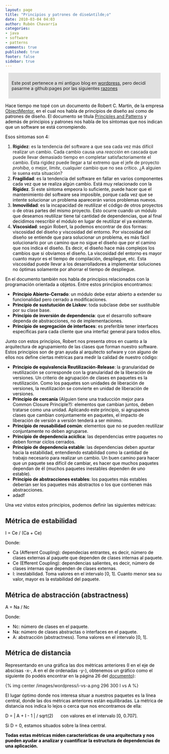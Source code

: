 ```yaml
---
layout: page
title: "Principios y patrones de dise&ntilde;o"
date: 2010-03-04 04:03
author: Rubén Chavarría
categories: 
- java
- software
- patterns
comments: true
published: true
footer: false
sidebar: true
---
```


<div style="margin:2%; padding:2%; background-color:#E0E0E0; ">
  <p>Este post pertenece a mi antiguo blog en <a href="http://rchavarria.wordpress.com">wordpress</a>, pero decidí pasarme a github:pages por las siguientes <a href="/blog/2012/12/03/por-que-cambie-mi-blog-en-wordpress-com">razones</a></p>
</div>

<span style="color:#000000;">Hace tiempo me topé con un documento de Robert C. Martin, de la empresa <a href="http://www.objectmentor.com">ObjectMentor</a>, en el cual nos habla de principios de diseño así como de patrones de diseño. El documento se titula <a href="http://www.objectmentor.com/resources/articles/Principles_and_Patterns.pdf">Principles and Patterns</a> y además de principios y patrones nos habla de los síntomas que nos indican que un software se está corrompiendo.</span>

<!-- more -->

<span style="color:#000000;">Esos síntomas son 4:</span>
<ol>
	<li><strong>Rigidez</strong>: es la tendencia del software a que sea cada vez más difícil realizar un cambio. Cada cambio causa una <em>reacción</em> en cascada que puede llevar demasiado tiempo en completar satisfactoriamente el cambio. Esta rigidez puede llegar a tal extremo que el jefe de proyecto <em>prohíba</em>,<em> </em>o mejor, <em>limite</em>, cualquier cambio que no sea crítico. ¿A alguien le suena esta situación?</li>
	<li><span style="color:#000000;"><strong>Fragilidad</strong>: es la tendencia del software en fallar en varios componentes cada vez que se realiza algún cambio. Está muy relacionado con la <strong>Rigidez</strong>. Si este síntoma empeora lo suficiente, puede hacer que el mantenimiento del software sea imposible, porque cada vez que se intente solucionar un problema aparecerán varios problemas nuevos.</span></li>
	<li><span style="color:#000000;"><strong>Inmovilidad</strong>: es la incapacidad de reutilizar el código de otros proyectos o de otras partes del mismo proyecto. Esto ocurre cuando un módulo que deseamos reutilizar tiene tal cantidad de dependencias, que al final decidimos reescribir el módulo en lugar de reutilizar el ya existente.</span></li>
	<li><span style="color:#000000;"><strong>Viscosidad</strong>: según Robert, la podemos encontrar de dos formas: viscosidad del diseño y viscosidad del entorno. Por viscosidad del diseño se entiende que para solucionar un problema, es más fácil solucionarlo por un camino que no sigue el diseño que por el camino que nos indica el diseño. Es decir, el diseño hace más complejos los cambios que si obviamos el diseño. La viscosidad del entorno es mayor cuanto mayor es el tiempo de compilación, despliegue, etc. Esta viscosidad puede llevar a los desarrolladores a implementar soluciones no óptimas solamente por ahorrar el tiempo de despliegue.</span></li>
</ol>
<span style="color:#000000;">En el documento también nos habla de principios relacionados con la programación orientada a objetos. Entre estos principios encontramos:</span>
<ul>
	<li><span style="color:#000000;"><strong>Principio Abierto-Cerrado</strong>: un módulo debe estar abierto a extender su funcionalidad pero cerrado a modificaciones.</span></li>
	<li><span style="color:#000000;"><strong>Principio de sustutución de Liskov</strong>: toda subclase debe ser sustituible por su clase base.</span></li>
	<li><span style="color:#000000;"><strong>Principio de inversión de dependencia</strong>: que el desarrollo software dependa de abstracciones, no de implementaciones.</span></li>
	<li><span style="color:#000000;"><strong>Principio de segregación de interfaces</strong>: es preferible tener interfaces específicas para cada cliente que una interfaz general para todos ellos.</span></li>
</ul>
<span style="color:#000000;">Junto con estos principios, Robert nos presenta otros en cuanto a la arquitectura de agrupamiento de las clases que forman nuestro software. Estos principios son de gran ayuda al arquitecto sofware y con alguno de ellos nos define ciertas métricas para medir la calidad de nuestro código:</span>
<ul>
	<li><span style="color:#000000;"><strong>Principio de equivalencia Reutilización-Release</strong>: la granularidad de reutilización se corresponde con la granularidad de la liberación de versiones. Un criterio de agrupación de clases en paquetes es la reutilización. Como los paquetes son unidades de liberación de versiones, la reutilización se convierte en unidad de liberación de versiones.
</span></li>
	<li><span style="color:#000000;"><strong>Principio de cercanía</strong> (Alguien tiene una traducción mejor para Common Closure Principle?): elementos que cambian juntos, deben tratarse como una unidad. Aplicando este principio, si agrupamos clases que cambian conjuntamente en paquetes, el impacto de liberación de versión a versión tenderá a ser mínimo.</span></li>
	<li><span style="color:#000000;"><strong>Principio de reusabilidad común</strong>: elementos que no se pueden reutilizar conjuntamente no deben agruparse.
</span></li>
	<li><span style="color:#000000;"><strong>Principio de dependencia acíclica</strong>: las dependencias entre paquetes no deben formar ciclos cerrados.</span></li>
	<li><span style="color:#000000;"><strong>Principio de dependencia estable</strong>: las dependencias deben apuntar hacia la estabilidad, entendiendo estabilidad como la cantidad de trabajo necesario para realizar un cambio. Un buen camino para hacer que un paquete sea difícil de cambiar, es hacer que muchos paquetes dependan de él (muchos paquetes inestables dependen de uno estable).</span></li>
	<li><span style="color:#000000;"><strong>Principio de abstracciones estables</strong>: los paquetes más estables deberían ser los paquetes más abstractos o los que contienen más abstracciones.</span></li>
	<li><span style="color:#000000;">adadf</span></li>
</ul>
<span style="color:#000000;">Una vez vistos estos principios, podemos definir las siguientes métricas:
</span>

<h2>Métrica de estabilidad</h2>

<span style="color:#000000;">I = Ce / (Ca + Ce)</span>

<span style="color:#000000;">Donde:</span>
<ul>
	<li><span style="color:#000000;">Ca (Afferent Coupling): dependecias entrantes, es decir, número de clases externas al paquete que dependen de clases internas al paquete.</span></li>
	<li><span style="color:#000000;">Ce (Efferent Coupling): dependencias salientes, es decir, número de clases internas que dependen de clases externas.</span></li>
	<li><span style="color:#000000;">I: inestabilidad. Toma valores en el intervalo [0, 1]. Cuanto menor sea su valor, mayor es la estabilidad del paquete.
</span></li>
</ul>

<h2>Métrica de abstracción (abstractness)</h2>

<span style="color:#000000;">A = Na / Nc</span>

<span style="color:#000000;">Donde:</span>
<ul>
	<li><span style="color:#000000;">Nc: número de clases en el paquete.</span></li>
	<li><span style="color:#000000;">Na: número de clases abstractas o interfaces en el paquete.</span></li>
	<li><span style="color:#000000;">A: abstracción (abstractness). Toma valores en el intervalo [0, 1].</span></li>
</ul>

<h2>Métrica de distancia</h2>

<span style="color:#000000;">Representando en una gráfica las dos métricas anteriores (I en el eje de abscisas -x-, A en el de ordenadas -y-), obtenemos un gráfico como el siguiente (lo podéis encontrar en la página 26 del <a href="http://www.objectmentor.com/resources/articles/Principles_and_Patterns.pdf">documento</a>):</span>

{% img center /images/wordpress/i-vs-a.png 296 300 I vs A %}

<span style="color:#000000;">El lugar óptimo donde nos interesa situar a nuestros paquetes es la línea central, donde las dos métricas anteriores están equilibradas. La métrica de distancia nos indica lo lejos o cerca que nos encontramos de ella:</span>

<span style="color:#000000;">D = | A + I - 1 | / sqrt(2)      con valores en el intervalo [0, 0.707].</span>

<span style="color:#000000;">Si D = 0, estamos situados sobre la línea central.</span>

<span style="color:#000000;"><strong>Todas estas métricas miden características de una arquitectura y nos pueden ayudar a analizar y cuantificar la estructura de dependencias de una aplicación.</strong>
</span>
